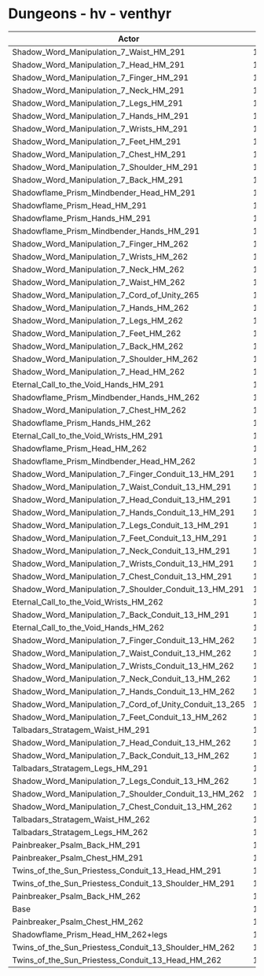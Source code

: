 # Dungeons - hv - venthyr
| Actor | DPS | Increase |
|---|:---:|:---:|
|Shadow_Word_Manipulation_7_Waist_HM_291|13741|9.47%|
|Shadow_Word_Manipulation_7_Head_HM_291|13740|9.46%|
|Shadow_Word_Manipulation_7_Finger_HM_291|13737|9.44%|
|Shadow_Word_Manipulation_7_Neck_HM_291|13720|9.31%|
|Shadow_Word_Manipulation_7_Legs_HM_291|13703|9.17%|
|Shadow_Word_Manipulation_7_Hands_HM_291|13698|9.13%|
|Shadow_Word_Manipulation_7_Wrists_HM_291|13696|9.11%|
|Shadow_Word_Manipulation_7_Feet_HM_291|13693|9.09%|
|Shadow_Word_Manipulation_7_Chest_HM_291|13642|8.68%|
|Shadow_Word_Manipulation_7_Shoulder_HM_291|13638|8.65%|
|Shadow_Word_Manipulation_7_Back_HM_291|13632|8.60%|
|Shadowflame_Prism_Mindbender_Head_HM_291|13630|8.59%|
|Shadowflame_Prism_Head_HM_291|13628|8.57%|
|Shadowflame_Prism_Hands_HM_291|13597|8.33%|
|Shadowflame_Prism_Mindbender_Hands_HM_291|13597|8.33%|
|Shadow_Word_Manipulation_7_Finger_HM_262|13565|8.07%|
|Shadow_Word_Manipulation_7_Wrists_HM_262|13548|7.93%|
|Shadow_Word_Manipulation_7_Neck_HM_262|13539|7.86%|
|Shadow_Word_Manipulation_7_Waist_HM_262|13533|7.82%|
|Shadow_Word_Manipulation_7_Cord_of_Unity_265|13484|7.43%|
|Shadow_Word_Manipulation_7_Hands_HM_262|13480|7.39%|
|Shadow_Word_Manipulation_7_Legs_HM_262|13476|7.36%|
|Shadow_Word_Manipulation_7_Feet_HM_262|13473|7.34%|
|Shadow_Word_Manipulation_7_Back_HM_262|13462|7.25%|
|Shadow_Word_Manipulation_7_Shoulder_HM_262|13456|7.20%|
|Shadow_Word_Manipulation_7_Head_HM_262|13447|7.13%|
|Eternal_Call_to_the_Void_Hands_HM_291|13417|6.89%|
|Shadowflame_Prism_Mindbender_Hands_HM_262|13381|6.60%|
|Shadow_Word_Manipulation_7_Chest_HM_262|13380|6.60%|
|Shadowflame_Prism_Hands_HM_262|13380|6.60%|
|Eternal_Call_to_the_Void_Wrists_HM_291|13377|6.57%|
|Shadowflame_Prism_Head_HM_262|13371|6.52%|
|Shadowflame_Prism_Mindbender_Head_HM_262|13370|6.52%|
|Shadow_Word_Manipulation_7_Finger_Conduit_13_HM_291|13360|6.44%|
|Shadow_Word_Manipulation_7_Waist_Conduit_13_HM_291|13358|6.42%|
|Shadow_Word_Manipulation_7_Head_Conduit_13_HM_291|13357|6.41%|
|Shadow_Word_Manipulation_7_Hands_Conduit_13_HM_291|13332|6.21%|
|Shadow_Word_Manipulation_7_Legs_Conduit_13_HM_291|13316|6.09%|
|Shadow_Word_Manipulation_7_Feet_Conduit_13_HM_291|13306|6.01%|
|Shadow_Word_Manipulation_7_Neck_Conduit_13_HM_291|13293|5.90%|
|Shadow_Word_Manipulation_7_Wrists_Conduit_13_HM_291|13289|5.87%|
|Shadow_Word_Manipulation_7_Chest_Conduit_13_HM_291|13265|5.68%|
|Shadow_Word_Manipulation_7_Shoulder_Conduit_13_HM_291|13262|5.66%|
|Eternal_Call_to_the_Void_Wrists_HM_262|13244|5.51%|
|Shadow_Word_Manipulation_7_Back_Conduit_13_HM_291|13227|5.38%|
|Eternal_Call_to_the_Void_Hands_HM_262|13217|5.30%|
|Shadow_Word_Manipulation_7_Finger_Conduit_13_HM_262|13178|4.99%|
|Shadow_Word_Manipulation_7_Waist_Conduit_13_HM_262|13166|4.89%|
|Shadow_Word_Manipulation_7_Wrists_Conduit_13_HM_262|13146|4.73%|
|Shadow_Word_Manipulation_7_Neck_Conduit_13_HM_262|13145|4.72%|
|Shadow_Word_Manipulation_7_Hands_Conduit_13_HM_262|13122|4.54%|
|Shadow_Word_Manipulation_7_Cord_of_Unity_Conduit_13_265|13118|4.51%|
|Shadow_Word_Manipulation_7_Feet_Conduit_13_HM_262|13109|4.44%|
|Talbadars_Stratagem_Waist_HM_291|13094|4.32%|
|Shadow_Word_Manipulation_7_Head_Conduit_13_HM_262|13091|4.29%|
|Shadow_Word_Manipulation_7_Back_Conduit_13_HM_262|13087|4.26%|
|Talbadars_Stratagem_Legs_HM_291|13087|4.26%|
|Shadow_Word_Manipulation_7_Legs_Conduit_13_HM_262|13079|4.20%|
|Shadow_Word_Manipulation_7_Shoulder_Conduit_13_HM_262|13074|4.16%|
|Shadow_Word_Manipulation_7_Chest_Conduit_13_HM_262|13021|3.74%|
|Talbadars_Stratagem_Waist_HM_262|12915|2.89%|
|Talbadars_Stratagem_Legs_HM_262|12835|2.25%|
|Painbreaker_Psalm_Back_HM_291|12788|1.88%|
|Painbreaker_Psalm_Chest_HM_291|12783|1.84%|
|Twins_of_the_Sun_Priestess_Conduit_13_Head_HM_291|12722|1.35%|
|Twins_of_the_Sun_Priestess_Conduit_13_Shoulder_HM_291|12651|0.79%|
|Painbreaker_Psalm_Back_HM_262|12645|0.74%|
|Base|12552|0.00%|
|Painbreaker_Psalm_Chest_HM_262|12544|-0.06%|
|Shadowflame_Prism_Head_HM_262+legs|12493|-0.47%|
|Twins_of_the_Sun_Priestess_Conduit_13_Shoulder_HM_262|12468|-0.67%|
|Twins_of_the_Sun_Priestess_Conduit_13_Head_HM_262|12466|-0.69%|
